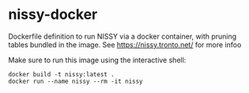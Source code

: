 # nissy-docker

Dockerfile definition to run NISSY via a docker container, with pruning tables bundled in the image. See https://nissy.tronto.net/⁠ for more infoo

Make sure to run this image using the interactive shell:
```shell
docker build -t nissy:latest .
docker run --name nissy --rm -it nissy
```
